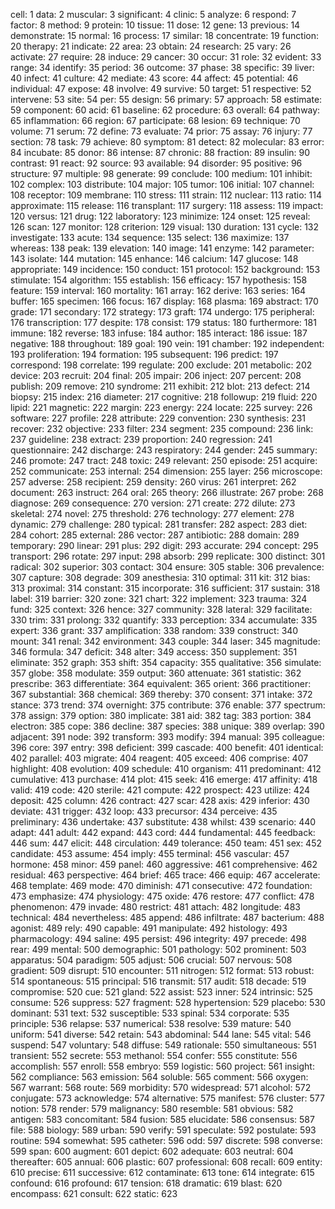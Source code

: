 cell: 1
data: 2
muscular: 3
significant: 4
clinic: 5
analyze: 6
respond: 7
factor: 8
method: 9
protein: 10
tissue: 11
dose: 12
gene: 13
previous: 14
demonstrate: 15
normal: 16
process: 17
similar: 18
concentrate: 19
function: 20
therapy: 21
indicate: 22
area: 23
obtain: 24
research: 25
vary: 26
activate: 27
require: 28
induce: 29
cancer: 30
occur: 31
role: 32
evident: 33
range: 34
identify: 35
period: 36
outcome: 37
phase: 38
specific: 39
liver: 40
infect: 41
culture: 42
mediate: 43
score: 44
affect: 45
potential: 46
individual: 47
expose: 48
involve: 49
survive: 50
target: 51
respective: 52
intervene: 53
site: 54
per: 55
design: 56
primary: 57
approach: 58
estimate: 59
component: 60
acid: 61
baseline: 62
procedure: 63
overall: 64
pathway: 65
inflammation: 66
region: 67
participate: 68
lesion: 69
technique: 70
volume: 71
serum: 72
define: 73
evaluate: 74
prior: 75
assay: 76
injury: 77
section: 78
task: 79
achieve: 80
symptom: 81
detect: 82
molecular: 83
error: 84
incubate: 85
donor: 86
intense: 87
chronic: 88
fraction: 89
insulin: 90
contrast: 91
react: 92
source: 93
available: 94
disorder: 95
positive: 96
structure: 97
multiple: 98
generate: 99
conclude: 100
medium: 101
inhibit: 102
complex: 103
distribute: 104
major: 105
tumor: 106
initial: 107
channel: 108
receptor: 109
membrane: 110
stress: 111
strain: 112
nuclear: 113
ratio: 114
approximate: 115
release: 116
transplant: 117
surgery: 118
assess: 119
impact: 120
versus: 121
drug: 122
laboratory: 123
minimize: 124
onset: 125
reveal: 126
scan: 127
monitor: 128
criterion: 129
visual: 130
duration: 131
cycle: 132
investigate: 133
acute: 134
sequence: 135
select: 136
maximize: 137
whereas: 138
peak: 139
elevation: 140
image: 141
enzyme: 142
parameter: 143
isolate: 144
mutation: 145
enhance: 146
calcium: 147
glucose: 148
appropriate: 149
incidence: 150
conduct: 151
protocol: 152
background: 153
stimulate: 154
algorithm: 155
establish: 156
efficacy: 157
hypothesis: 158
feature: 159
interval: 160
mortality: 161
array: 162
derive: 163
series: 164
buffer: 165
specimen: 166
focus: 167
display: 168
plasma: 169
abstract: 170
grade: 171
secondary: 172
strategy: 173
graft: 174
undergo: 175
peripheral: 176
transcription: 177
despite: 178
consist: 179
status: 180
furthermore: 181
immune: 182
reverse: 183
infuse: 184
author: 185
interact: 186
issue: 187
negative: 188
throughout: 189
goal: 190
vein: 191
chamber: 192
independent: 193
proliferation: 194
formation: 195
subsequent: 196
predict: 197
correspond: 198
correlate: 199
regulate: 200
exclude: 201
metabolic: 202
device: 203
recruit: 204
final: 205
impair: 206
inject: 207
percent: 208
publish: 209
remove: 210
syndrome: 211
exhibit: 212
blot: 213
defect: 214
biopsy: 215
index: 216
diameter: 217
cognitive: 218
followup: 219
fluid: 220
lipid: 221
magnetic: 222
margin: 223
energy: 224
locate: 225
survey: 226
software: 227
profile: 228
attribute: 229
convention: 230
synthesis: 231
recover: 232
objective: 233
filter: 234
segment: 235
compound: 236
link: 237
guideline: 238
extract: 239
proportion: 240
regression: 241
questionnaire: 242
discharge: 243
respiratory: 244
gender: 245
summary: 246
promote: 247
tract: 248
toxic: 249
relevant: 250
episode: 251
acquire: 252
communicate: 253
internal: 254
dimension: 255
layer: 256
microscope: 257
adverse: 258
recipient: 259
density: 260
virus: 261
interpret: 262
document: 263
instruct: 264
oral: 265
theory: 266
illustrate: 267
probe: 268
diagnose: 269
consequence: 270
version: 271
create: 272
dilute: 273
skeletal: 274
novel: 275
threshold: 276
technology: 277
element: 278
dynamic: 279
challenge: 280
typical: 281
transfer: 282
aspect: 283
diet: 284
cohort: 285
external: 286
vector: 287
antibiotic: 288
domain: 289
temporary: 290
linear: 291
plus: 292
digit: 293
accurate: 294
concept: 295
transport: 296
rotate: 297
input: 298
absorb: 299
replicate: 300
distinct: 301
radical: 302
superior: 303
contact: 304
ensure: 305
stable: 306
prevalence: 307
capture: 308
degrade: 309
anesthesia: 310
optimal: 311
kit: 312
bias: 313
proximal: 314
constant: 315
incorporate: 316
sufficient: 317
sustain: 318
label: 319
barrier: 320
zone: 321
chart: 322
implement: 323
trauma: 324
fund: 325
context: 326
hence: 327
community: 328
lateral: 329
facilitate: 330
trim: 331
prolong: 332
quantify: 333
perception: 334
accumulate: 335
expert: 336
grant: 337
amplification: 338
random: 339
construct: 340
mount: 341
renal: 342
environment: 343
couple: 344
laser: 345
magnitude: 346
formula: 347
deficit: 348
alter: 349
access: 350
supplement: 351
eliminate: 352
graph: 353
shift: 354
capacity: 355
qualitative: 356
simulate: 357
globe: 358
modulate: 359
output: 360
attenuate: 361
statistic: 362
prescribe: 363
differentiate: 364
equivalent: 365
orient: 366
practitioner: 367
substantial: 368
chemical: 369
thereby: 370
consent: 371
intake: 372
stance: 373
trend: 374
overnight: 375
contribute: 376
enable: 377
spectrum: 378
assign: 379
option: 380
implicate: 381
aid: 382
tag: 383
portion: 384
electron: 385
cope: 386
decline: 387
species: 388
unique: 389
overlap: 390
adjacent: 391
node: 392
transform: 393
modify: 394
manual: 395
colleague: 396
core: 397
entry: 398
deficient: 399
cascade: 400
benefit: 401
identical: 402
parallel: 403
migrate: 404
reagent: 405
exceed: 406
comprise: 407
highlight: 408
evolution: 409
schedule: 410
organism: 411
predominant: 412
cumulative: 413
purchase: 414
plot: 415
seek: 416
emerge: 417
affinity: 418
valid: 419
code: 420
sterile: 421
compute: 422
prospect: 423
utilize: 424
deposit: 425
column: 426
contract: 427
scar: 428
axis: 429
inferior: 430
deviate: 431
trigger: 432
loop: 433
precursor: 434
perceive: 435
preliminary: 436
undertake: 437
substitute: 438
whilst: 439
scenario: 440
adapt: 441
adult: 442
expand: 443
cord: 444
fundamental: 445
feedback: 446
sum: 447
elicit: 448
circulation: 449
tolerance: 450
team: 451
sex: 452
candidate: 453
assume: 454
imply: 455
terminal: 456
vascular: 457
hormone: 458
minor: 459
panel: 460
aggressive: 461
comprehensive: 462
residual: 463
perspective: 464
brief: 465
trace: 466
equip: 467
accelerate: 468
template: 469
mode: 470
diminish: 471
consecutive: 472
foundation: 473
emphasize: 474
physiology: 475
oxide: 476
restore: 477
conflict: 478
phenomenon: 479
invade: 480
restrict: 481
attach: 482
longitude: 483
technical: 484
nevertheless: 485
append: 486
infiltrate: 487
bacterium: 488
agonist: 489
rely: 490
capable: 491
manipulate: 492
histology: 493
pharmacology: 494
saline: 495
persist: 496
integrity: 497
precede: 498
rear: 499
mental: 500
demographic: 501
pathology: 502
prominent: 503
apparatus: 504
paradigm: 505
adjust: 506
crucial: 507
nervous: 508
gradient: 509
disrupt: 510
encounter: 511
nitrogen: 512
format: 513
robust: 514
spontaneous: 515
principal: 516
transmit: 517
audit: 518
decade: 519
compromise: 520
cue: 521
gland: 522
assist: 523
inner: 524
intrinsic: 525
consume: 526
suppress: 527
fragment: 528
hypertension: 529
placebo: 530
dominant: 531
text: 532
susceptible: 533
spinal: 534
corporate: 535
principle: 536
relapse: 537
numerical: 538
resolve: 539
mature: 540
uniform: 541
diverse: 542
retain: 543
abdominal: 544
lane: 545
vital: 546
suspend: 547
voluntary: 548
diffuse: 549
rationale: 550
simultaneous: 551
transient: 552
secrete: 553
methanol: 554
confer: 555
constitute: 556
accomplish: 557
enroll: 558
embryo: 559
logistic: 560
project: 561
insight: 562
compliance: 563
emission: 564
soluble: 565
comment: 566
oxygen: 567
warrant: 568
route: 569
morbidity: 570
widespread: 571
alcohol: 572
conjugate: 573
acknowledge: 574
alternative: 575
manifest: 576
cluster: 577
notion: 578
render: 579
malignancy: 580
resemble: 581
obvious: 582
antigen: 583
concomitant: 584
fusion: 585
elucidate: 586
consensus: 587
file: 588
biology: 589
urban: 590
verify: 591
speculate: 592
postulate: 593
routine: 594
somewhat: 595
catheter: 596
odd: 597
discrete: 598
converse: 599
span: 600
augment: 601
depict: 602
adequate: 603
neutral: 604
thereafter: 605
annual: 606
plastic: 607
professional: 608
recall: 609
entity: 610
precise: 611
successive: 612
contaminate: 613
tone: 614
integrate: 615
confound: 616
profound: 617
tension: 618
dramatic: 619
blast: 620
encompass: 621
consult: 622
static: 623
